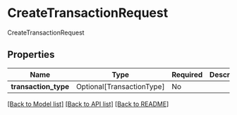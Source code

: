 # CreateTransactionRequest

CreateTransactionRequest

## Properties
| Name | Type | Required | Description |
| ------------ | ------------- | ------------- | ------------- |
**transaction_type** | Optional[TransactionType] | No |  |


[[Back to Model list]](../../../README.md#models-v1-link) [[Back to API list]](../../../README.md#documentation-for-api-endpoints) [[Back to README]](../../../README.md)
